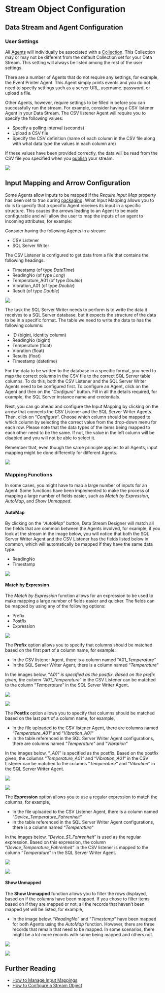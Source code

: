 # Stream Object Configuration

## Data Stream and Agent Configuration

### User Settings

All [Agents](../agent/) will individually be associated with a [Collection](../collection.md). This Collection may or may not be different from the default Collection set for your Data Stream. This setting will always be listed among the rest of the user settings.

There are a number of Agents that do not require any settings, for example, the Event Printer Agent. This Agent simply prints events and you do not need to specify settings such as a server URL, username, password, or upload a file.

Other Agents, however, require settings to be filled in before you can successfully run the stream. For example, consider having a CSV listener Agent in your Data Stream. The CSV listener Agent will require you to specify the following values:

* Specify a polling interval (seconds)
* Upload a CSV file
* Specify the CSV definition (name of each column in the CSV file along with what data type the values in each column are)

If these values have been provided correctly, the data will be read from the CSV file you specified when you [publish](../../how-to-guides/publish/) your stream.&#x20;

![](<../../.gitbook/assets/image (451).png>)

## Input Mapping and Arrow Configuration

Some Agents allow inputs to be mapped if the _Require Input Map_ property has been set to _true_ during [packaging](../../how-to-guides/agents/packaging-agents.md). What Input Mapping allows you to do is to specify that a specific Agent receives its input in a specific structure. This causes the arrows leading to an Agent to be made configurable and will allow the user to map the inputs of an agent to incoming attributes, for example:

Consider having the following Agents in a stream:

* CSV Listener
* SQL Server Writer

The CSV Listener is configured to get data from a file that contains the following headings:

* Timestamp (of type _DateTime_)
* ReadingNo (of type _Long_)
* Temperature\_A01 (of type _Double_)
* Vibration\_A01 (of type _Double_)
* Result (of type _Double_)

![](<../../.gitbook/assets/image (1182).png>)

The task the SQL Server Writer needs to perform is to write the data it receives to a SQL Server database, but it expects the structure of the data to be in a specific format. The table we need to write the data to has the following columns:

* ID (bigint, identity column)
* ReadingNo (bigint)
* Temperature (float)
* Vibration (float)
* Results (float)
* Timestamp (datetime)

For the data to be written to the database in a specific format, you need to map the correct columns in the CSV file to the correct SQL Server table columns. To do this, both the CSV Listener and the SQL Server Writer Agents need to be configured first. To configure an Agent, click on the Agent and then on the “_Configure_” button. Fill in all the details required, for example, the SQL Server instance name and credentials.

Next, you can go ahead and configure the Input Mapping by clicking on the arrow that connects the CSV Listener and the SQL Server Writer Agents. Then, click on “_Configure_“. Choose which column should be mapped to which column by selecting the correct value from the drop-down menu for each row. Please note that the data types of the items being mapped to each other need to be the same. If not, the value in the left column will be disabled and you will not be able to select it.

Remember that, even though the same principle applies to all Agents, input mapping might be done differently for different Agents.&#x20;

![](<../../.gitbook/assets/image (274).png>)

### Mapping Functions

In some cases, you might have to map a large number of inputs for an Agent. Some functions have been implemented to make the process of mapping a large number of fields easier, such as _Match by Expression_, _AutoMap_, and _Show Unmapped_.

#### **AutoMap**

By clicking on the “_AutoMap”_ button, Data Stream Designer will match all the fields that are common between the Agents involved, for example, if you look at the stream in the image below, you will notice that both the SQL Server Writer Agent and the CSV Listener has the fields listed below in common, which will automatically be mapped if they have the same data type.

* ReadingNo
* Timestamp

![](<../../.gitbook/assets/image (654).png>)

#### **Match by Expression**

The _Match by Expression_ function allows for an expression to be used to make mapping a large number of fields easier and quicker. The fields can be mapped by using any of the following options:

* Prefix
* Postfix
* Expression

![](<../../.gitbook/assets/image (1030).png>)

The **Prefix** option allows you to specify that columns should be matched based on the first part of a column name, for example:

* In the CSV listener Agent, there is a column named “A01\__Temperature_“
* In the SQL Server Writer Agent, there is a column named “_Temperature_“

In the images below, “_A01” is specified as the postfix. Based on the prefix given, the column “A01_\__Temperature_” in the CSV Listener can be matched to the column “_Temperature_” in the SQL Server Writer Agent. &#x20;

![](<../../.gitbook/assets/image (559).png>)

![](<../../.gitbook/assets/image (972).png>)

The **Postfix** option allows you to specify that columns should be matched based on the last part of a column name, for example,

* In the file uploaded to the CSV listener Agent, there are columns named “_Temperature\_A01_“ and “_Vibration\_A01_“
* In the table referenced in the SQL Server Writer Agent configurations, there are columns named “_Temperature_“ and “_Vibration_“

In the images below, “_\_A01_” is specified as the postfix. Based on the postfix given, the columns “_Temperature\_A01_“ and “_Vibration\_A01_“ in the CSV Listener can be matched to the columns “_Temperature_“ and “_Vibration_“ in the SQL Server Writer Agent. &#x20;

![](<../../.gitbook/assets/image (1405).png>)

![](<../../.gitbook/assets/image (1398).png>)

The **Expression** option allows you to use a regular expression to match the columns, for example,

* In the file uploaded to the CSV Listener Agent, there is a column named “_Device\_Temperature\_Fahrenheit_“
* In the table referenced in the SQL Server Writer Agent configurations, there is a column named “_Temperature_“

In the images below, “_Device\_$1\_Fahrenheit_” is used as the regular expression. Based on this expression, the column “_Device\_Temperature\_Fahrenheit_” in the CSV listener is mapped to the column “_Temperature_” in the SQL Server Writer Agent. &#x20;

![](<../../.gitbook/assets/image (1094).png>)

![](<../../.gitbook/assets/image (1041).png>)

#### **Show Unmapped**

The **Show Unmapped** function allows you to filter the rows displayed, based on if the columns have been mapped. If you chose to filter items based on if they are mapped or not, all the records that haven’t been mapped yet will be listed, for example,

* In the image below, “_ReadingNo_” and “_Timestamp_” have been mapped for both Agents using the _AutoMap_ function. However, there are three records that remain that need to be mapped. In some scenarios, there might be a lot more records with some being mapped and others not.

![](<../../.gitbook/assets/image (554).png>)

![](<../../.gitbook/assets/image (847).png>)

## Further Reading

* [How to Manage Input Mappings](../../how-to-guides/data-streams/setup-input-mappings.md)
* [How to Configure a Stream Object](stream-object-configuration.md)
